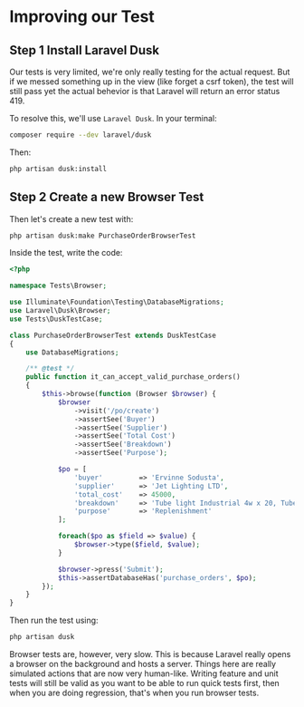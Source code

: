 # Improving our Test

## Step 1 Install Laravel Dusk

Our tests is very limited, we're only really testing for the actual request. But if we messed something up in the view (like forget a csrf token), the test will still pass yet the actual behevior is that Laravel will return an error status 419.

To resolve this, we'll use `Laravel Dusk`. In your terminal:

```bash
composer require --dev laravel/dusk
```

Then:

```bash
php artisan dusk:install
```

## Step 2 Create a new Browser Test

Then let's create a new test with:

```bash
php artisan dusk:make PurchaseOrderBrowserTest
```

Inside the test, write the code:

```php
<?php

namespace Tests\Browser;

use Illuminate\Foundation\Testing\DatabaseMigrations;
use Laravel\Dusk\Browser;
use Tests\DuskTestCase;

class PurchaseOrderBrowserTest extends DuskTestCase
{
    use DatabaseMigrations;

    /** @test */
    public function it_can_accept_valid_purchase_orders()
    {
        $this->browse(function (Browser $browser) {
            $browser
                ->visit('/po/create')
                ->assertSee('Buyer')
                ->assertSee('Supplier')
                ->assertSee('Total Cost')
                ->assertSee('Breakdown')
                ->assertSee('Purpose');

            $po = [
                'buyer'         => 'Ervinne Sodusta',
                'supplier'      => 'Jet Lighting LTD',
                'total_cost'    => 45000,
                'breakdown'     => 'Tube light Industrial 4w x 20, Tube light Industrial 7w x 15',
                'purpose'       => 'Replenishment'
            ];

            foreach($po as $field => $value) {
                $browser->type($field, $value);
            }

            $browser->press('Submit');
            $this->assertDatabaseHas('purchase_orders', $po);
        });
    }    
}
```

Then run the test using:

```bash
php artisan dusk
```

Browser tests are, however, very slow. This is because Laravel really opens a browser on the background and hosts a server. Things here are really simulated actions that are now very human-like. Writing feature and unit tests will still be valid as you want to be able to run quick tests first, then when you are doing regression, that's when you run browser tests.